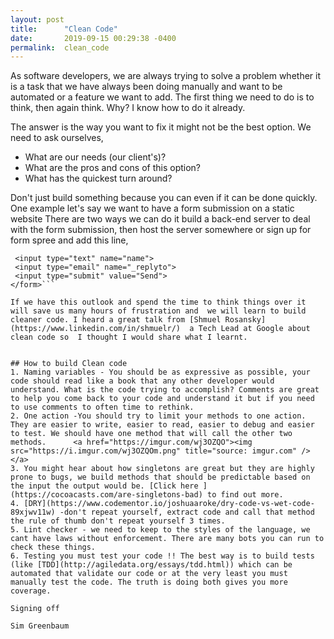```yaml
---
layout: post
title:      "Clean Code"
date:       2019-09-15 00:29:38 -0400
permalink:  clean_code
---
```


As software developers, we are always trying to solve a problem whether it is a task that we have always been doing manually and want to be automated or a feature we want to add. The first thing we need to do is to think, then again think. Why? I know how to do it already.

The answer is the way you want to fix it might not be the best option. We need to ask ourselves,
* What are our needs (our client's)? 
* What are the pros and cons of this option?
* What has the quickest turn around?

Don't just build something because you can even if it can be done quickly. One example let's say we want to have a form submission on a static website There are two ways we can do it build a back-end server to deal with the form submission, then host the server somewhere or sign up for form spree and add this line,
```<form action="https://formspree.io/email@domain.tld" method="POST">
 <input type="text" name="name">
 <input type="email" name="_replyto">
 <input type="submit" value="Send">
</form>```

If we have this outlook and spend the time to think things over it will save us many hours of frustration and  we will learn to build cleaner code. I heard a great talk from [Shmuel Rosansky](https://www.linkedin.com/in/shmuelr/)  a Tech Lead at Google about clean code so  I thought I would share what I learnt.


## How to build Clean code 
1. Naming variables - You should be as expressive as possible, your code should read like a book that any other developer would understand. What is the code trying to accomplish? Comments are great to help you come back to your code and understand it but if you need to use comments to often time to rethink.
2. One action -You should try to limit your methods to one action. They are easier to write, easier to read, easier to debug and easier to test. We should have one method that will call the other two methods.      <a href="https://imgur.com/wj3OZQO"><img src="https://i.imgur.com/wj3OZQOm.png" title="source: imgur.com" /></a>
3. You might hear about how singletons are great but they are highly prone to bugs, we build methods that should be predictable based on the input the output would be. [Click here ](https://cocoacasts.com/are-singletons-bad) to find out more.
4. [DRY](https://www.codementor.io/joshuaaroke/dry-code-vs-wet-code-89xjwv11w) -don't repeat yourself, extract code and call that method the rule of thumb don't repeat yourself 3 times. 
5. Lint checker - we need to keep to the styles of the language, we cant have laws without enforcement. There are many bots you can run to check these things.
6. Testing you must test your code !! The best way is to build tests (like [TDD](http://agiledata.org/essays/tdd.html)) which can be automated that validate our code or at the very least you must manually test the code. The truth is doing both gives you more coverage.

Signing off

Sim Greenbaum





